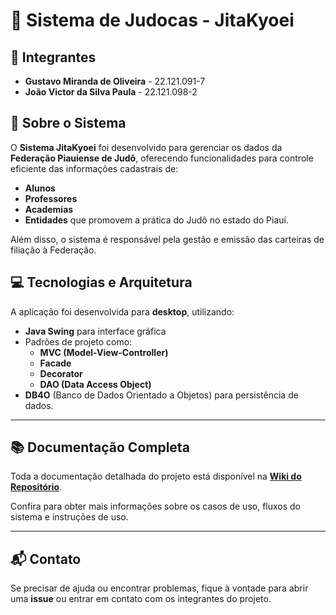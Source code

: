 # 🥋 Sistema de Judocas - JitaKyoei

## 👥 Integrantes
- **Gustavo Miranda de Oliveira** - 22.121.091-7  
- **João Victor da Silva Paula** - 22.121.098-2  

## 📖 Sobre o Sistema
O **Sistema JitaKyoei** foi desenvolvido para gerenciar os dados da **Federação Piauiense de Judô**, oferecendo funcionalidades para controle eficiente das informações cadastrais de:
- **Alunos**
- **Professores**
- **Academias**
- **Entidades** que promovem a prática do Judô no estado do Piauí.

Além disso, o sistema é responsável pela gestão e emissão das carteiras de filiação à Federação.

## 💻 Tecnologias e Arquitetura
A aplicação foi desenvolvida para **desktop**, utilizando:
- **Java Swing** para interface gráfica
- Padrões de projeto como:
  - **MVC (Model-View-Controller)**
  - **Facade**
  - **Decorator**
  - **DAO (Data Access Object)**
- **DB4O** (Banco de Dados Orientado a Objetos) para persistência de dados.

---

## 📚 Documentação Completa
Toda a documentação detalhada do projeto está disponível na **[Wiki do Repositório](https://github.com/joaovictor1508/Sistema-de-Judocas/wiki)**.

Confira para obter mais informações sobre os casos de uso, fluxos do sistema e instruções de uso.

---

## 📬 Contato
Se precisar de ajuda ou encontrar problemas, fique à vontade para abrir uma **issue** ou entrar em contato com os integrantes do projeto.
